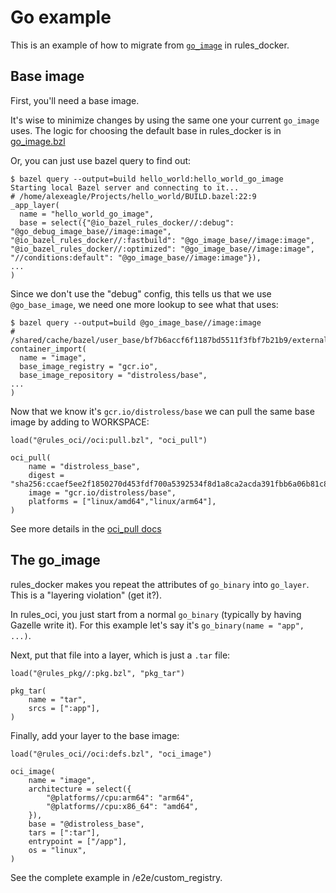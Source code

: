 # Go example

This is an example of how to migrate from
[`go_image`](https://github.com/bazelbuild/rules_docker#go_image) in rules_docker.

## Base image

First, you'll need a base image.

It's wise to minimize changes by using the same one your current `go_image` uses.
The logic for choosing the default base in rules_docker is in
[go_image.bzl](https://github.com/bazelbuild/rules_docker/blob/fc729d85f284225cfc0b8c6d1d838f4b3e037749/go/image.bzl#L114)

Or, you can just use bazel query to find out:

```
$ bazel query --output=build hello_world:hello_world_go_image
Starting local Bazel server and connecting to it...
# /home/alexeagle/Projects/hello_world/BUILD.bazel:22:9
_app_layer(
  name = "hello_world_go_image",
  base = select({"@io_bazel_rules_docker//:debug": "@go_debug_image_base//image:image", "@io_bazel_rules_docker//:fastbuild": "@go_image_base//image:image", "@io_bazel_rules_docker//:optimized": "@go_image_base//image:image", "//conditions:default": "@go_image_base//image:image"}),
...
)
```

Since we don't use the "debug" config, this tells us that we use `@go_base_image`, we need one more lookup to see what that uses:

```
$ bazel query --output=build @go_image_base//image:image
# /shared/cache/bazel/user_base/bf7b6accf6f1187bd5511f3fbf7b21b9/external/go_image_base/image/BUILD:4:17
container_import(
  name = "image",
  base_image_registry = "gcr.io",
  base_image_repository = "distroless/base",
...
)
```

Now that we know it's `gcr.io/distroless/base` we can pull the same base image by adding to WORKSPACE:

```
load("@rules_oci//oci:pull.bzl", "oci_pull")

oci_pull(
    name = "distroless_base",
    digest = "sha256:ccaef5ee2f1850270d453fdf700a5392534f8d1a8ca2acda391fbb6a06b81c86",
    image = "gcr.io/distroless/base",
    platforms = ["linux/amd64","linux/arm64"],
)
```

See more details in the [oci_pull docs](/docs/pull.md)

## The go_image

rules_docker makes you repeat the attributes of `go_binary` into `go_layer`.
This is a "layering violation" (get it?).

In rules_oci, you just start from a normal `go_binary` (typically by having Gazelle write it).
For this example let's say it's `go_binary(name = "app", ...)`.

Next, put that file into a layer, which is just a `.tar` file:

```
load("@rules_pkg//:pkg.bzl", "pkg_tar")

pkg_tar(
    name = "tar",
    srcs = [":app"],
)
```

Finally, add your layer to the base image:

```
load("@rules_oci//oci:defs.bzl", "oci_image")

oci_image(
    name = "image",
    architecture = select({
        "@platforms//cpu:arm64": "arm64",
        "@platforms//cpu:x86_64": "amd64",
    }),
    base = "@distroless_base",
    tars = [":tar"],
    entrypoint = ["/app"],
    os = "linux",
)
```

See the complete example in /e2e/custom_registry.
